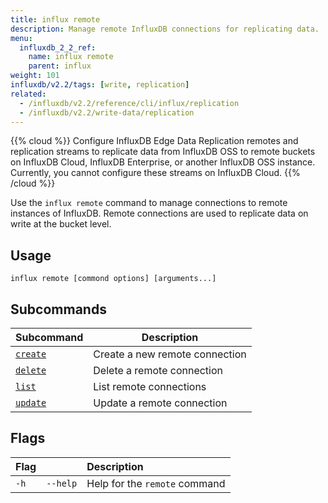 ```yaml
---
title: influx remote
description: Manage remote InfluxDB connections for replicating data.
menu:
  influxdb_2_2_ref:
    name: influx remote
    parent: influx
weight: 101
influxdb/v2.2/tags: [write, replication]
related:
  - /influxdb/v2.2/reference/cli/influx/replication
  - /influxdb/v2.2/write-data/replication
---
```


{{% cloud %}}
Configure InfluxDB Edge Data Replication remotes and replication streams to replicate data from InfluxDB OSS to remote buckets on InfluxDB Cloud, InfluxDB Enterprise, or another InfluxDB OSS instance. Currently, you cannot configure these streams on InfluxDB Cloud.
{{% /cloud %}}

Use the `influx remote` command to manage connections to remote instances of InfluxDB.
Remote connections are used to replicate data on write at the bucket level.

## Usage
```
influx remote [commond options] [arguments...]
```

## Subcommands

|  Subcommand                                                 |  Description                           |
|:--------------------------------------------------------------|--------------------------------------|
| [`create`](/influxdb/v2.2/reference/cli/influx/remote/create) | Create a new remote connection       |
| [`delete`](/influxdb/v2.2/reference/cli/influx/remote/delete) | Delete a remote connection |
| [`list`](/influxdb/v2.2/reference/cli/influx/remote/list)     | List remote connections          |
| [`update`](/influxdb/v2.2/reference/cli/influx/remote/update) | Update a remote connection |

## Flags
| Flag |          | Description                   |
|:-----|:---------|:------------------------------|
| `-h` | `--help` | Help for the `remote` command |

